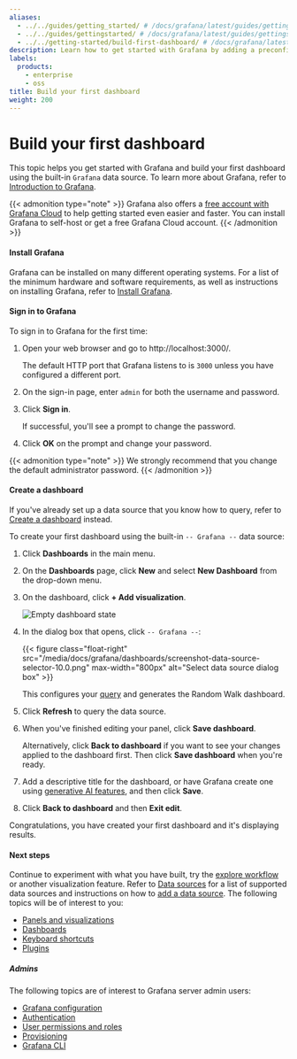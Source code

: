 ```yaml
---
aliases:
  - ../../guides/getting_started/ # /docs/grafana/latest/guides/getting_started/
  - ../../guides/gettingstarted/ # /docs/grafana/latest/guides/gettingstarted/
  - ../../getting-started/build-first-dashboard/ # /docs/grafana/latest/getting-started/build-first-dashboard/
description: Learn how to get started with Grafana by adding a preconfigured dashboard.
labels:
  products:
    - enterprise
    - oss
title: Build your first dashboard
weight: 200
---
```


# Build your first dashboard

This topic helps you get started with Grafana and build your first dashboard using the built-in `Grafana` data source. To learn more about Grafana, refer to [Introduction to Grafana](https://grafana.com/docs/grafana/<GRAFANA_VERSION>/introduction/).

{{< admonition type="note" >}}
Grafana also offers a [free account with Grafana Cloud](/signup/cloud/connect-account?pg=gsdocs) to help getting started even easier and faster. You can install Grafana to self-host or get a free Grafana Cloud account.
{{< /admonition >}}

#### Install Grafana

Grafana can be installed on many different operating systems. For a list of the minimum hardware and software requirements, as well as instructions on installing Grafana, refer to [Install Grafana](https://grafana.com/docs/grafana/<GRAFANA_VERSION>/setup-grafana/installation/).

#### Sign in to Grafana

To sign in to Grafana for the first time:

1. Open your web browser and go to http://localhost:3000/.

   The default HTTP port that Grafana listens to is `3000` unless you have configured a different port.

1. On the sign-in page, enter `admin` for both the username and password.
1. Click **Sign in**.

   If successful, you'll see a prompt to change the password.

1. Click **OK** on the prompt and change your password.

{{< admonition type="note" >}}
We strongly recommend that you change the default administrator password.
{{< /admonition >}}

#### Create a dashboard

If you've already set up a data source that you know how to query, refer to [Create a dashboard](https://grafana.com/docs/grafana/<GRAFANA_VERSION>/dashboards/build-dashboards/create-dashboard/) instead.

To create your first dashboard using the built-in `-- Grafana --` data source:

1. Click **Dashboards** in the main menu.
1. On the **Dashboards** page, click **New** and select **New Dashboard** from the drop-down menu.
1. On the dashboard, click **+ Add visualization**.

   ![Empty dashboard state](/media/docs/grafana/dashboards/empty-dashboard-10.2.png)

1. In the dialog box that opens, click `-- Grafana --`:

   {{< figure class="float-right"  src="/media/docs/grafana/dashboards/screenshot-data-source-selector-10.0.png" max-width="800px" alt="Select data source dialog box" >}}

   This configures your [query](https://grafana.com/docs/grafana/<GRAFANA_VERSION>/panels-visualizations/query-transform-data/#add-a-query) and generates the Random Walk dashboard.

1. Click **Refresh** to query the data source.
1. When you've finished editing your panel, click **Save dashboard**.

   Alternatively, click **Back to dashboard** if you want to see your changes applied to the dashboard first. Then click **Save dashboard** when you're ready.

1. Add a descriptive title for the dashboard, or have Grafana create one using [generative AI features](https://grafana.com/docs/grafana/<GRAFANA_VERSION>/dashboards/manage-dashboards#set-up-generative-ai-features-for-dashboards), and then click **Save**.
1. Click **Back to dashboard** and then **Exit edit**.

Congratulations, you have created your first dashboard and it's displaying results.

#### Next steps

Continue to experiment with what you have built, try the [explore workflow](https://grafana.com/docs/grafana/<GRAFANA_VERSION>/explore/) or another visualization feature. Refer to [Data sources](https://grafana.com/docs/grafana/<GRAFANA_VERSION>/datasources/) for a list of supported data sources and instructions on how to [add a data source](https://grafana.com/docs/grafana/<GRAFANA_VERSION>/datasources/#add-a-data-source). The following topics will be of interest to you:

- [Panels and visualizations](https://grafana.com/docs/grafana/<GRAFANA_VERSION>/panels-visualizations/)
- [Dashboards](https://grafana.com/docs/grafana/<GRAFANA_VERSION>/dashboards/)
- [Keyboard shortcuts](https://grafana.com/docs/grafana/<GRAFANA_VERSION>/dashboards/use-dashboards/#keyboard-shortcuts)
- [Plugins](/grafana/plugins?orderBy=weight&direction=asc)

##### Admins

The following topics are of interest to Grafana server admin users:

- [Grafana configuration](https://grafana.com/docs/grafana/<GRAFANA_VERSION>/setup-grafana/configure-grafana/)
- [Authentication](https://grafana.com/docs/grafana/<GRAFANA_VERSION>/setup-grafana/configure-security/configure-authentication/)
- [User permissions and roles](https://grafana.com/docs/grafana/<GRAFANA_VERSION>/administration/roles-and-permissions/)
- [Provisioning](https://grafana.com/docs/grafana/<GRAFANA_VERSION>/administration/provisioning/)
- [Grafana CLI](https://grafana.com/docs/grafana/<GRAFANA_VERSION>/cli/)
